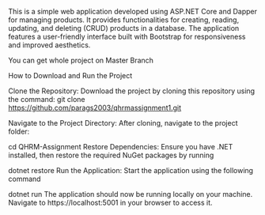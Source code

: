 This is a simple web application developed using ASP.NET Core and Dapper for managing products. It provides functionalities for creating, reading, updating, and deleting (CRUD) products in a database. The application features a user-friendly interface built with Bootstrap for responsiveness and improved aesthetics.

You can get whole project on Master Branch

How to Download and Run the Project

Clone the Repository: Download the project by cloning this repository using the command: git clone https://github.com/parags2003/qhrmassignment1.git

Navigate to the Project Directory: After cloning, navigate to the project folder:

cd QHRM-Assignment Restore Dependencies: Ensure you have .NET installed, then restore the required NuGet packages by running

dotnet restore Run the Application: Start the application using the following command

dotnet run The application should now be running locally on your machine. Navigate to https://localhost:5001 in your browser to access it.
